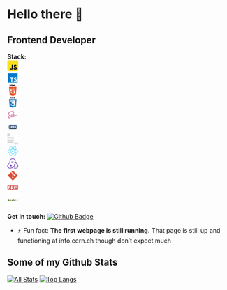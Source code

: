 # Hello there 👋
## Frontend Developer

**Stack:**
<code>
  <img width="25" height="25" src="./icons/javascript.svg" alt="JavaScript">
  <img width="25" height="25" src="./icons/typescript.svg" alt="TypeScript">
  <img width="25" height="25" src="./icons/html5.svg" alt="HTML5">
  <img width="25" height="25" src="./icons/css3.svg" alt="CSS3">
  <img width="25" height="25" src="./icons/sass.svg" alt="SASS">
  <img width="25" height="25" src="./icons/less.svg"  alt="LESS">
  <img width="25" height="25" src="./icons/bem.svg"  alt="BEM">
  <img width="25" height="25" src="./icons/react.svg"  alt="React">
  <img width="25" height="25" src="./icons/redux.svg"  alt="Redux">
  <img width="25" height="25" src="./icons/git.svg"  alt="Git">
  <img width="25" height="25" src="./icons/npm.svg"  alt="NPM">
  <img width="25" height="25" src="./icons/nodejs.svg"  alt="Node">
</code>

**Get in touch:**
[![Github Badge](https://img.shields.io/badge/-hikkanote-grey?style=flat&logo=github&logoColor=white&link=https://github.com/hikkanote/)](https://www.github.com/hikkanote/) <img src="https://komarev.com/ghpvc/?username=hikkanote&style=flat-square&color=blue" alt=""/>
<!-- ![universe-frame](https://i.giphy.com/media/J39gurpvL7SHpnTTJB/giphy.webp "Universe Big Bang") -->

<!--
**pedes/pedes** is a ✨ _special_ ✨ repository because its `README.md` (this file) appears on your GitHub profile.

Here are some ideas to get you started:

- 🔭 I’m currently working on ...
- 🌱 I’m currently learning ...
- 👯 I’m looking to collaborate on ...
- 🤔 I’m looking for help with ...
- 💬 Ask me about ...
- 📫 How to reach me: ...
- 😄 Pronouns: ...
- ⚡ Fun fact: ...
- 🤓 I'm Java Advocate (a.k.a. Evangelist)
- 💬 Let's talk about Software Architecture, Java, Security, Development Patterns.
- 🏆 I'm an avid improver. Continuously learning how to make the world better.
-->

- ⚡ Fun fact: **The first webpage is still running.** That page is still up and functioning at info.cern.ch though don’t expect much

## Some of my Github Stats
[![All Stats](https://github-readme-stats-axpwmfcg3.vercel.app/api?username=hikkanote&show_icons=true&include_all_commits=true&count_private=true&hide=contribs)](https://github.com/hikkanote/github-readme-stats)
[![Top Langs](https://github-readme-stats-axpwmfcg3.vercel.app/api/top-langs/?username=hikkanote&layout=compact)](https://github.com/hikkanote/github-readme-stats)


<!--![hikkanote's github stats](https://github-readme-stats.vercel.app/api?username=hikkanote) -->
